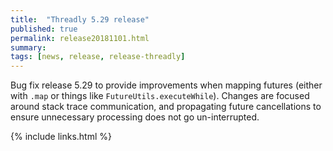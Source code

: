 ```yaml
---
title:  "Threadly 5.29 release"
published: true
permalink: release20181101.html
summary: 
tags: [news, release, release-threadly]
---
```


Bug fix release 5.29 to provide improvements when mapping futures (either with `.map` or things like `FutureUtils.executeWhile`).  Changes are focused around stack trace communication, and propagating future cancellations to ensure unnecessary processing does not go un-interrupted.

{% include links.html %}
